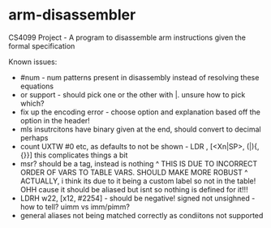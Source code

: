 # arm-disassembler
CS4099 Project - A program to disassemble arm instructions given the formal specification

Known issues:
- #num - num patterns present in disassembly instead of resolving these equations
- or support - should pick one or the other with |. unsure how to pick which?
- fix up the encoding error - choose option and explanation based off the option in the header!
-  mls insutrcitons have binary given at the end, should convert to decimal perhaps
- count UXTW #0 etc, as defaults to not be shown - LDR <Wt>, [<Xn|SP>, (<Wm>|<Xm>){, <extend> {<amount>}}] this complicates things a bit
- msr? should be a tag, instead is nothing
  ^ THIS IS DUE TO INCORRECT ORDER OF VARS TO TABLE VARS. SHOULD MAKE MORE ROBUST
    ^ ACTUALLY, i think its due to it being a custom label so not in the table!
    OHH cause it should be aliased but isnt so nothing is defined for it!!!
- LDRH  w22, [x12, #2254] - should be negative! signed not unsighned - how to tell? uimm vs imm/pimm?
- general aliases not being matched correctly as condiitons not supported